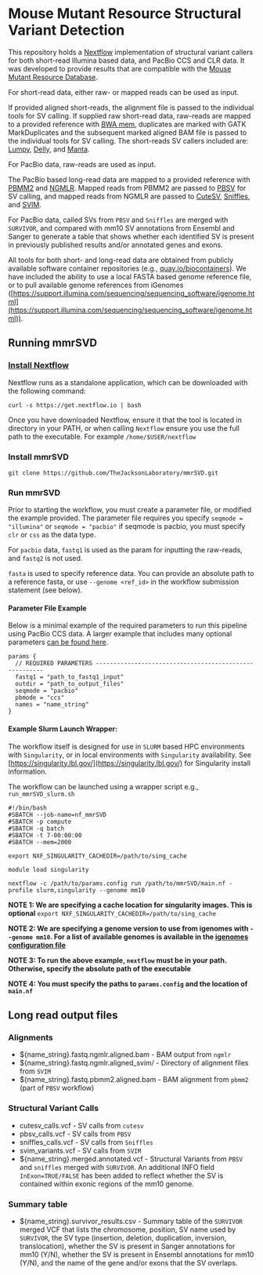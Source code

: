# Mouse Mutant Resource Structural Variant Detection

This repository holds a [Nextflow](https://www.nextflow.io/) implementation of structural variant callers for both short-read Illumina based data, and PacBio CCS and CLR data. It was developed to provide results that are compatible with the [Mouse Mutant Resource Database](https://mmrdb.jax.org).

For short-read data, either raw- or mapped reads can be used as input. 

If provided aligned short-reads, the alignment file is passed to the individual tools for SV calling. If supplied raw short-read data, raw-reads are mapped to a provided reference with [BWA mem](http://bio-bwa.sourceforge.net/bwa.shtml), duplicates are marked with GATK MarkDuplicates and the subsequent marked aligned BAM file is passed to the individual tools for SV calling. The short-reads SV callers included are: [Lumpy](https://github.com/arq5x/lumpy-sv), [Delly](https://github.com/dellytools/delly), and [Manta](https://github.com/Illumina/manta).

For PacBio data, raw-reads are used as input. 

The PacBio based long-read data are mapped to a provided reference with [PBMM2](https://github.com/PacificBiosciences/pbmm2) and [NGMLR](https://github.com/philres/ngmlr). Mapped reads from PBMM2 are passed to [PBSV](https://github.com/PacificBiosciences/pbsv) for SV calling, and mapped reads from NGMLR are passed to [CuteSV](https://github.com/tjiangHIT/cuteSV), [Sniffles](https://github.com/fritzsedlazeck/Sniffles), and [SVIM](https://github.com/eldariont/svim).

For PacBio data, called SVs from `PBSV` and `Sniffles` are merged with `SURVIVOR`, and compared with mm10 SV annotations from Ensembl and Sanger to generate a table that shows whether each identified SV is present in previously published results and/or annotated genes and exons.

All tools for both short- and long-read data are obtained from publicly available software container repositories (e.g., [quay.io/biocontainers](https://quay.io/biocontainers)). We have included the ability to use a local FASTA based genome reference file, or to pull available genome references from iGenomes ([https://support.illumina.com/sequencing/sequencing_software/igenome.html](https://support.illumina.com/sequencing/sequencing_software/igenome.html)). 

## Running mmrSVD

### [Install Nextflow](https://www.nextflow.io/index.html#GetStarted)

Nextflow runs as a standalone application, which can be downloaded with the following command: 

```
curl -s https://get.nextflow.io | bash
```

Once you have downloaded Nextflow, ensure it that the tool is located in directory in your PATH, or when calling `Nextflow` ensure you use the full path to the executable. For example `/home/$USER/nextflow` 

### Install mmrSVD

```
git clone https://github.com/TheJacksonLaboratory/mmrSVD.git
```

### Run mmrSVD

Prior to starting the workflow, you must create a parameter file, or modified the example provided. The parameter file requires you specify `seqmode = "illumina"` or `seqmode = "pacbio"` if seqmode is pacbio, you must specify `clr` or `css` as the data type.  
	

For `pacbio` data, `fastq1` is used as the param for inputting the raw-reads, and `fastq2` is not used. 

`fasta` is used to specify reference data. You can provide an absolute path to a reference fasta, or use `--genome <ref_id>` in the workflow submission statement (see below).  

#### Parameter File Example

Below is a minimal example of the required parameters to run this pipeline using PacBio CCS data. A larger example that includes many optional parameters [can be found here](https://github.com/TheJacksonLaboratory/mmrsvd/blob/main/params.config).

```
params {
  // REQUIRED PARAMETERS -------------------------------------------------------
  fastq1 = "path_to_fastq1_input"
  outdir = "path_to_output_files"
  seqmode = "pacbio"
  pbmode = "ccs"
  names = "name_string"
}
``` 

#### Example Slurm Launch Wrapper: 

The workflow itself is designed for use in `SLURM` based HPC environments with `Singularity`, or in local environments with `Singularity` availability. See [https://singularity.lbl.gov/](https://singularity.lbl.gov/) for Singularity install information. 

The workflow can be launched using a wrapper script e.g., `run_mmrSVD_slurm.sh` 

```
#!/bin/bash
#SBATCH --job-name=nf_mmrSVD
#SBATCH -p compute
#SBATCH -q batch
#SBATCH -t 7-00:00:00
#SBATCH --mem=2000

export NXF_SINGULARITY_CACHEDIR=/path/to/sing_cache
	
module load singularity
	
nextflow -c /path/to/params.config run /path/to/mmrSVD/main.nf -profile slurm,singularity --genome mm10
```
 
**NOTE 1: We are specifying a cache location for singularity images. This is optional**
`export NXF_SINGULARITY_CACHEDIR=/path/to/sing_cache`

**NOTE 2: We are specifying a genome version to use from igenomes with `--genome mm10`. For a list of available genomes is available in the [igenomes configuration file](https://github.com/TheJacksonLaboratory/mmrsvd/blob/main/conf/igenomes.config)**

**NOTE 3: To run the above example, `nextflow` must be in your path. Otherwise, specify the absolute path of the executable**

**NOTE 4: You must specify the paths to `params.config` and the location of `main.nf`**

## Long read output files

### Alignments
- ${name_string}.fastq.ngmlr.aligned.bam - BAM output from `ngmlr`
- ${name_string}.fastq.ngmlr.aligned_svim/ - Directory of alignment files from `SVIM`
- ${name_string}.fastq.pbmm2.aligned.bam - BAM alignment from `pbmm2` (part of `PBSV` workflow)

### Structural Variant Calls

- cutesv_calls.vcf - SV calls from `cutesv`
- pbsv_calls.vcf - SV calls from `PBSV`
- sniffles_calls.vcf - SV calls from `Sniffles`
- svim_variants.vcf - SV calls from `SVIM`
- ${name_string}.merged.annotated.vcf - Structural Variants from `PBSV` and `sniffles` merged with `SURVIVOR`. An additional INFO field `InExon=TRUE/FALSE` has been added to reflect whether the SV is contained within exonic regions of the mm10 genome.

### Summary table
- ${name_string}.survivor_results.csv - Summary table of the `SURVIVOR` merged VCF that lists the chromosome, position, SV name used by `SURVIVOR`, the SV type (insertion, deletion, duplication, inversion, translocation), whether the SV is present in Sanger annotations for mm10 (Y/N), whether the SV is present in Ensembl annotations for mm10 (Y/N), and the name of the gene and/or exons that the SV overlaps.